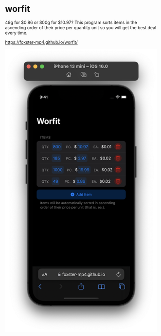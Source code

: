 # worfit
49g for $0.86 or 800g for $10.97? This program sorts items in the ascending order of their price per quantity unit so you will get the best deal every time.

https://foxster-mp4.github.io/worfit/

<img src="screenshot.png" width=500px>
